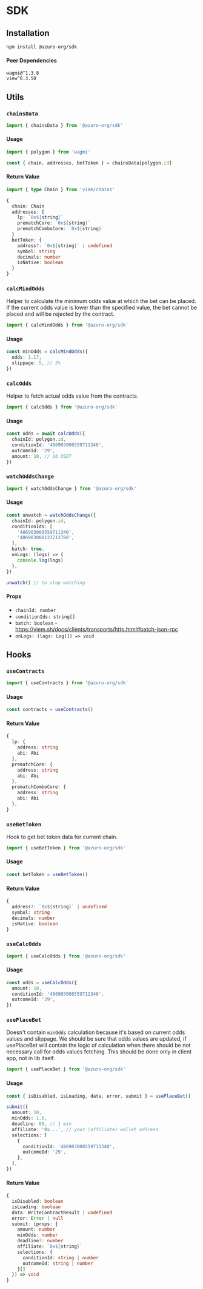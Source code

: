 # SDK

## Installation

```
npm install @azuro-org/sdk
```

#### Peer Dependencies

```
wagmi@^1.3.8
view^0.3.50
```


## Utils

### `chainsData`

```ts
import { chainsData } from '@azuro-org/sdk'
```

#### Usage

```ts
import { polygon } from 'wagmi'

const { chain, addresses, betToken } = chainsData[polygon.id]
```

#### Return Value

```ts
import { type Chain } from 'viem/chains'

{
  chain: Chain
  addresses: {
    lp: `0x${string}`
    prematchCore: `0x${string}`
    prematchComboCore: `0x${string}`
  }
  betToken: {
    address?: `0x${string}` | undefined
    symbol: string
    decimals: number
    isNative: boolean
  }
}
```


### `calcMindOdds`

Helper to calculate the minimum odds value at which the bet can be placed. If the current odds value is lower than the specified value, the bet cannot be placed and will be rejected by the contract.

```ts
import { calcMindOdds } from '@azuro-org/sdk'
```

#### Usage

```ts
const minOdds = calcMindOdds({ 
  odds: 1.17,
  slippage: 5, // 5% 
})
```


### `calcOdds`

Helper to fetch actual odds value from the contracts.

```ts
import { calcOdds } from '@azuro-org/sdk'
```

#### Usage

```ts
const odds = await calcOdds({
  chainId: polygon.id,
  conditionId: '486903008559711340',
  outcomeId: '29',
  amount: 10, // 10 USDT
})
```


### `watchOddsChange`

```ts
import { watchOddsChange } from '@azuro-org/sdk'
```

#### Usage

```ts
const unwatch = watchOddsChange({
  chainId: polygon.id,
  conditionIds: [
    '486903008559711340',
    '486903008123712788',
  ],
  batch: true,
  onLogs: (logs) => {
    console.log(logs)
  },
})

unwatch() // to stop watching
```

#### Props

- `chainId: number`
- `conditionIds: string[]`
- `batch: boolean` - https://viem.sh/docs/clients/transports/http.html#batch-json-rpc
- `onLogs: (logs: Log[]) => void`


## Hooks

### `useContracts`

```ts
import { useContracts } from '@azuro-org/sdk'
```

#### Usage

```ts
const contracts = useContracts()
```

#### Return Value

```ts
{
  lp: {
    address: string
    abi: Abi
  },
  prematchCore: {
    address: string
    abi: Abi
  },
  prematchComboCore: {
    address: string
    abi: Abi
  },
}
```


### `useBetToken`

Hook to get bet token data for current chain.

```ts
import { useBetToken } from '@azuro-org/sdk'
```

#### Usage

```ts
const betToken = useBetToken()
```

#### Return Value

```ts
{
  address?: `0x${string}` | undefined
  symbol: string
  decimals: number
  isNative: boolean
}
```


### `useCalcOdds`

```ts
import { useCalcOdds } from '@azuro-org/sdk'
```

#### Usage

```ts
const odds = useCalcOdds({
  amount: 10,
  conditionId: '486903008559711340',
  outcomeId: '29',
})
```


### `usePlaceBet`

Doesn't contain `minOdds` calculation because it's based on current odds values and slippage. We should be sure that 
odds values are updated, if usePlaceBet will contain the logic of calculation when there should be not necessary call for 
odds values fetching. This should be done only in client app, not in lib itself.

```ts
import { usePlaceBet } from '@azuro-org/sdk'
```

#### Usage

```ts
const { isDisabled, isLoading, data, error, submit } = usePlaceBet()

submit({
  amount: 10,
  minOdds: 1.5,
  deadline: 60, // 1 min
  affiliate: '0x...', // your (affiliate) wallet address
  selections: [
    {
      conditionId: '486903008559711340',
      outcomeId: '29',
    },
  ],
})
```

#### Return Value

```ts
{
  isDisabled: boolean
  isLoading: boolean
  data: WriteContractResult | undefined
  error: Error | null
  submit: (props: {
    amount: number
    minOdds: number
    deadline?: number
    affiliate: `0x${string}`
    selections: {
      conditionId: string | number
      outcomeId: string | number
    }[]
  }) => void
}
```
